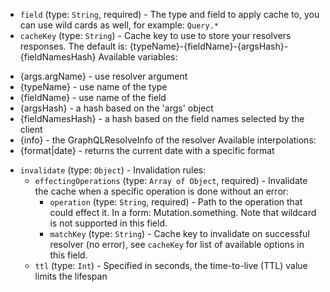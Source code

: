 
* `field` (type: `String`, required) - The type and field to apply cache to, you can use wild cards as well, for example: `Query.*`
* `cacheKey` (type: `String`) - Cache key to use to store your resolvers responses.
The default is: \{typeName}-\{fieldName}-\{argsHash}-\{fieldNamesHash}
Available variables:
- \{args.argName} - use resolver argument
- \{typeName} - use name of the type
- \{fieldName} - use name of the field
- \{argsHash} - a hash based on the 'args' object
- \{fieldNamesHash} - a hash based on the field names selected by the client
- \{info} - the GraphQLResolveInfo of the resolver
Available interpolations:
- \{format|date} - returns the current date with a specific format
* `invalidate` (type: `Object`) - Invalidation rules: 
  * `effectingOperations` (type: `Array of Object`, required) - Invalidate the cache when a specific operation is done without an error: 
    * `operation` (type: `String`, required) - Path to the operation that could effect it. In a form: Mutation.something. Note that wildcard is not supported in this field.
    * `matchKey` (type: `String`) - Cache key to invalidate on successful resolver (no error), see `cacheKey` for list of available options in this field.
  * `ttl` (type: `Int`) - Specified in seconds, the time-to-live (TTL) value limits the lifespan